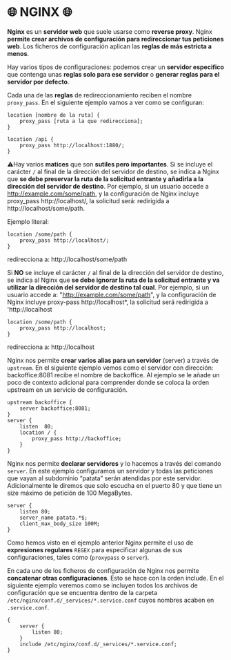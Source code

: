 🌐 NGINX 🌐
===================================

**Nginx** es un **servidor web** que suele usarse como **reverse proxy**. Nginx **permite crear archivos de configuración para redireccionar tus peticiones web**. Los ficheros de configuración aplican las **reglas de más estricta a menos**.

Hay varios tipos de configuraciones: podemos crear un **servidor especifico** que contenga unas **reglas solo para ese servidor** o **generar reglas para el servidor por defecto**.

Cada una de las **reglas** de redireccionamiento reciben el nombre ```proxy_pass```. En el siguiente ejemplo vamos a ver como se configuran:
```
location [nombre de la ruta] {
	proxy_pass [ruta a la que redirecciona];
}
```
```
location /api {
	proxy_pass http://localhost:1880/;
} 
```
⚠️Hay varios **matices** que son **sutiles pero importantes**. Si se incluye el carácter ```/``` al final de la dirección del servidor de destino, se indica a Nginx que **se debe preservar la ruta de la solicitud entrante y añadirla a la dirección del servidor de destino**. Por ejemplo, si un usuario accede a http://example.com/some/path, y la configuración de Nginx incluye proxy_pass http://localhost/, la solicitud será: redirigida a http://localhost/some/path. 

Ejemplo literal:
```
location /some/path {
	proxy_pass http://localhost/;
}  
```
redirecciona a: http://localhost/some/path

Si **NO** se incluye el carácter ```/``` al final de la dirección del servidor de destino, se indica al Nginx que **se debe ignorar la ruta de la solicitud entrante y va utilizar la dirección del servidor de destino tal cual**. Por ejemplo, si un usuario accede a: "http://example.com/some/path", y la configuración de Nginx incluye proxy-pass http://localhost*, la solicitud será redirigida a 'http://localhost

```
location /some/path {
	proxy_pass http://localhost;
}
```
redirecciona a: http://localhost


Nginx nos permite **crear varios alias para un servidor** (server) a través de ```upstream```. En el siguiente ejemplo vemos como el servidor con dirección: backoffice:8081 recibe el nombre de backoffice. Al ejemplo se le añade un poco de contexto adicional para comprender donde se coloca la orden upstream en un servicio de configuración.

```
upstream backoffice {
	server backoffice:8081;
} 
server {
	listen 	80;
	location / {
		proxy_pass http://backoffice; 
	}
}
```

Nginx nos permite **declarar servidores** y lo hacemos a través del comando ```server```. En este ejemplo configuramos un servidor y todas las peticiones que vayan al subdominio “patata” serán atendidas por este servidor. Adicionalmente le diremos que solo escucha en el puerto 80 y que tiene un size máximo de petición de 100 MegaBytes.
```
server {
	listen 80;
	server_name patata.*$;
	client_max_body_size 100M;
}
```
Como hemos visto en el ejemplo anterior Nginx permite el uso de **expresiones regulares** ```REGEX``` para especificar algunas de sus configuraciones, tales como (```proxypass``` o ```server```).


En cada uno de los ficheros de configuración de Nginx nos permite **concatenar otras configuraciones**. Esto se hace con la orden include. En el siguiente ejemplo veremos como se incluyen todos los archivos de configuración que se encuentra dentro de la carpeta ```/etc/nginx/conf.d/_services/*.service.conf``` cuyos nombres acaben en ```.service.conf```.
```
{
	server {
		listen 80;
	}
	include /etc/nginx/conf.d/_services/*.service.conf;
}
```
